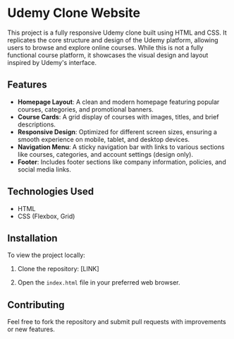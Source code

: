 # Udemy Clone Website

This project is a fully responsive Udemy clone built using HTML and CSS. It replicates the core structure and design of the Udemy platform, allowing users to browse and explore online courses. While this is not a fully functional course platform, it showcases the visual design and layout inspired by Udemy's interface.

## Features

- **Homepage Layout**: A clean and modern homepage featuring popular courses, categories, and promotional banners.
- **Course Cards**: A grid display of courses with images, titles, and brief descriptions.
- **Responsive Design**: Optimized for different screen sizes, ensuring a smooth experience on mobile, tablet, and desktop devices.
- **Navigation Menu**: A sticky navigation bar with links to various sections like courses, categories, and account settings (design only).
- **Footer**: Includes footer sections like company information, policies, and social media links.

## Technologies Used

- HTML
- CSS (Flexbox, Grid)

## Installation

To view the project locally:

1. Clone the repository:
   [LINK]

2. Open the `index.html` file in your preferred web browser.

## Contributing

Feel free to fork the repository and submit pull requests with improvements or new features.
